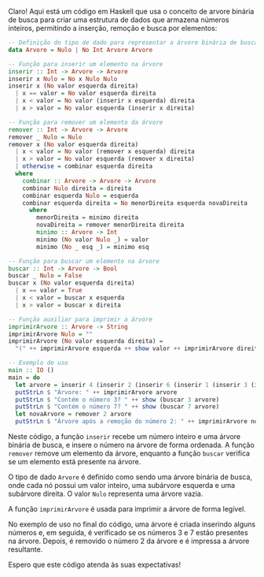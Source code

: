 Claro! Aqui está um código em Haskell que usa o conceito de arvore binária de busca para criar uma estrutura de dados que armazena números inteiros, permitindo a inserção, remoção e busca por elementos:

```haskell
-- Definição do tipo de dado para representar a árvore binária de busca
data Arvore = Nulo | No Int Arvore Arvore

-- Função para inserir um elemento na árvore
inserir :: Int -> Arvore -> Arvore
inserir x Nulo = No x Nulo Nulo
inserir x (No valor esquerda direita)
  | x == valor = No valor esquerda direita
  | x < valor = No valor (inserir x esquerda) direita
  | x > valor = No valor esquerda (inserir x direita)

-- Função para remover um elemento da árvore
remover :: Int -> Arvore -> Arvore
remover _ Nulo = Nulo
remover x (No valor esquerda direita)
  | x < valor = No valor (remover x esquerda) direita
  | x > valor = No valor esquerda (remover x direita)
  | otherwise = combinar esquerda direita
  where
    combinar :: Arvore -> Arvore -> Arvore
    combinar Nulo direita = direita
    combinar esquerda Nulo = esquerda
    combinar esquerda direita = No menorDireita esquerda novaDireita
      where
        menorDireita = minimo direita
        novaDireita = remover menorDireita direita
        minimo :: Arvore -> Int
        minimo (No valor Nulo _) = valor
        minimo (No _ esq _) = minimo esq

-- Função para buscar um elemento na árvore
buscar :: Int -> Arvore -> Bool
buscar _ Nulo = False
buscar x (No valor esquerda direita)
  | x == valor = True
  | x < valor = buscar x esquerda
  | x > valor = buscar x direita

-- Função auxiliar para imprimir a árvore
imprimirArvore :: Arvore -> String
imprimirArvore Nulo = ""
imprimirArvore (No valor esquerda direita) =
  "(" ++ imprimirArvore esquerda ++ show valor ++ imprimirArvore direita ++ ")"

-- Exemplo de uso
main :: IO ()
main = do
  let arvore = inserir 4 (inserir 2 (inserir 6 (inserir 1 (inserir 3 (inserir 5 Nulo)))))
  putStrLn $ "Árvore: " ++ imprimirArvore arvore
  putStrLn $ "Contém o número 3? " ++ show (buscar 3 arvore)
  putStrLn $ "Contém o número 7? " ++ show (buscar 7 arvore)
  let novaArvore = remover 2 arvore
  putStrLn $ "Árvore após a remoção do número 2: " ++ imprimirArvore novaArvore
```

Neste código, a função `inserir` recebe um número inteiro e uma árvore binária de busca, e insere o número na árvore de forma ordenada. A função `remover` remove um elemento da árvore, enquanto a função `buscar` verifica se um elemento está presente na árvore.

O tipo de dado `Arvore` é definido como sendo uma árvore binária de busca, onde cada nó possui um valor inteiro, uma subárvore esquerda e uma subárvore direita. O valor `Nulo` representa uma árvore vazia.

A função `imprimirArvore` é usada para imprimir a árvore de forma legível.

No exemplo de uso no final do código, uma árvore é criada inserindo alguns números e, em seguida, é verificado se os números 3 e 7 estão presentes na árvore. Depois, é removido o número 2 da árvore e é impressa a árvore resultante.

Espero que este código atenda às suas expectativas!